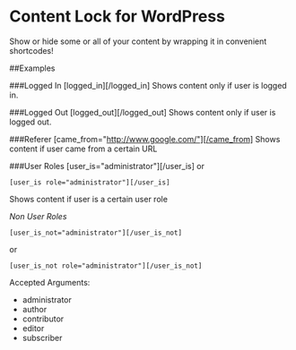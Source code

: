 Content Lock for WordPress
============

Show or hide some or all of your content by wrapping it in convenient shortcodes!

##Examples

###Logged In
    [logged_in][/logged_in]
Shows content only if user is logged in. 

###Logged Out
    [logged_out][/logged_out]
Shows content only if user is logged out. 

###Referer
    [came_from="http://www.google.com/"][/came_from]
Shows content if user came from a certain URL

###User Roles
    [user_is="administrator"][/user_is]
or

    [user_is role="administrator"][/user_is]
Shows content if user is a certain user role

_Non User Roles_

    [user_is_not="administrator"][/user_is_not]
or

    [user_is_not role="administrator"][/user_is_not]

Accepted Arguments:
 * administrator
 * author
 * contributor
 * editor
 * subscriber


